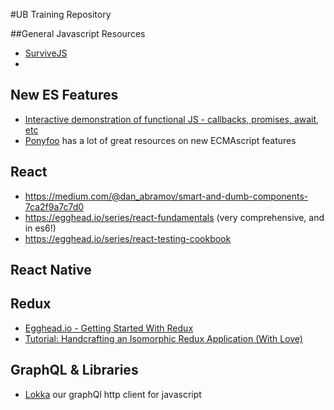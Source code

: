 #UB Training Repository

##General Javascript Resources
- [SurviveJS](https://leanpub.com/survivejs_webpack_react)
- 

## New ES Features
- [Interactive demonstration of functional JS - callbacks, promises, await, etc](http://rossboucher.com/await)
- [Ponyfoo](https://ponyfoo.com/) has a lot of great resources on new ECMAscript features

## React
- https://medium.com/@dan_abramov/smart-and-dumb-components-7ca2f9a7c7d0
- https://egghead.io/series/react-fundamentals (very comprehensive, and in es6!)
- https://egghead.io/series/react-testing-cookbook

## React Native

## Redux
- [Egghead.io - Getting Started With Redux](https://egghead.io/series/getting-started-with-redux)
- [Tutorial: Handcrafting an Isomorphic Redux Application (With Love)](https://medium.com/front-end-developers/handcrafting-an-isomorphic-redux-application-with-love-40ada4468af4)

## GraphQL & Libraries
- [Lokka](https://github.com/kadirahq/lokka) our graphQl http client for javascript
